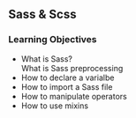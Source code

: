 <h2>Sass & Scss </h2>
<h3>Learning Objectives</h3>
<ul>
<li>What is Sass?</li
<li>What is Sass preprocessing</li>
<li>How to declare a varialbe</li>
<li>How to import a Sass file</li>
<li>How to manipulate operators</li>
<li>How to use mixins</li>
</ul>

